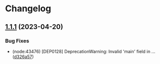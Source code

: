 # Changelog

## [1.1.1](https://github.com/LinLin00000000/openai-billing/compare/v1.1.0...v1.1.1) (2023-04-20)


### Bug Fixes

* (node:43476) [DEP0128] DeprecationWarning: Invalid 'main' field in ... ([d326a57](https://github.com/LinLin00000000/openai-billing/commit/d326a5770f2b86b4bd4173d17d69774b180896a9))

